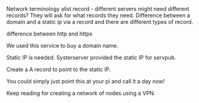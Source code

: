 
Network terminology 
alist record - different servers might need different records? They will ask for what records they need. Difference between a domain and a static ip via a record and there are different types of record.


difference between http and https


We used this service to buy a domain name. 

Static IP is needed. Systerserver provided the static IP for servpub. 

Create a A record to point to the static IP.

You could simply just point this at your pi and call it a day now!

Keep reading for creating a network of nodes using a VPN. 